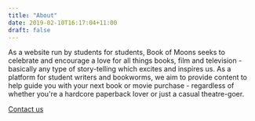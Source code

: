 ```yaml
---
title: "About"
date: 2019-02-10T16:17:04+11:00
draft: false
---
```


As a website run by students for students, Book of Moons seeks to celebrate and encourage a love for all things books, film and television - basically any type of story-telling which excites and inspires us. As a platform for student writers and bookworms, we aim to provide content to help guide you with your next book or movie purchase - regardless of whether you're a hardcore paperback lover or just a casual theatre-goer.

[Contact us](https://docs.google.com/forms/d/1UJn9JGlAYzzk5A9XOKgrhwS1zmOnQOoXk2ra7_An_Kg/viewform?fbclid=IwAR32RdV_hvKqvgthwd0KPVLxZL04eyo0P4hZMafHA4XgrUECEtUe2uM5y2U&edit_requested=true)